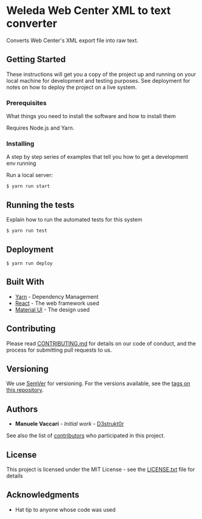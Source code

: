 # Weleda Web Center XML to text converter

Converts Web Center's XML export file into raw text.

## Getting Started

These instructions will get you a copy of the project up and running on your local machine for development and testing purposes. See deployment for notes on how to deploy the project on a live system.

### Prerequisites

What things you need to install the software and how to install them

Requires Node.js and Yarn.

### Installing

A step by step series of examples that tell you how to get a development env running

Run a local server:
```
$ yarn run start
```

## Running the tests

Explain how to run the automated tests for this system
```
$ yarn run test
```

## Deployment

```
$ yarn run deploy
```

## Built With

* [Yarn](https://yarnpkg.com/lang/en/) - Dependency Management
* [React](https://reactjs.org/) - The web framework used
* [Material UI](https://material-ui.com/) - The design used

## Contributing

Please read [CONTRIBUTING.md](CONTRIBUTING.md) for details on our code of conduct, and the process for submitting pull requests to us.

## Versioning

We use [SemVer](http://semver.org/) for versioning. For the versions available, see the [tags on this repository](https://github.com/D3strukt0r/weleda-webcenter-text-export/tags).

## Authors

* **Manuele Vaccari** - *Initial work* - [D3strukt0r](https://github.com/D3strukt0r)

See also the list of [contributors](https://github.com/D3strukt0r/weleda-webcenter-text-export/contributors) who participated in this project.

## License

This project is licensed under the MIT License - see the [LICENSE.txt](LICENSE.txt) file for details

## Acknowledgments

* Hat tip to anyone whose code was used
